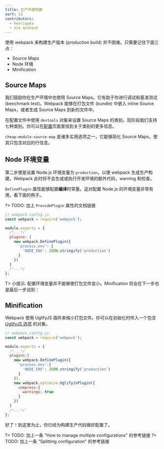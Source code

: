 ```yaml
---
title: 生产环境构建
sort: 13
contributors:
  - henriquea
  - xie qianyue
---
```


使用 webpack 来构建生产版本 (production build) 并不困难。只需要记住下面三点：

- Source Maps
- Node 环境
- Minification

## Source Maps

我们鼓励你在生产环境中也使用 Source Maps。它有助于你进行调试和基准测试 (benchmark test)。Webpack 能够在打包文件 (bundle) 中嵌入 inline Source Maps，或者生成 Source Maps 到新的文件中。

在配置文件中使用 `devtools` 对象来设置 Source Maps 的类别。现阶段我们支持七种类别。你可以在[配置](configuration/devtool)页面里找到关于类别的更多信息。

`cheap-module-source-map` 是诸多实用选项之一，它能够简化 Source Maps，使其只包含对应的行信息。

## Node 环境变量

第二步便是设置 Node.js 环境变量为 `production`，以便 webpack 生成生产构建。Webpack 此时将不会生成或执行开发环境的额外代码，warning 和检查。

`DefinePlugin` 属性能够配置**编译**时常量。这对配置 Node.js 的环境变量非常有用，看下面的例子。

?> TODO: 加上 `ProvidePlugin` 属性的文档链接

```js
// webpack.config.js
const webpack = require('webpack');

module.exports = {
  /*...*/
  plugins: [
    new webpack.DefinePlugin({
      'process.env': {
        'NODE_ENV': JSON.stringify('production')
      }
    })
  ]
  /*...*/
};
```

T> 小提示: 配置环境变量并不能够使打包文件变小。Minification 将会在下一步也是最后一步谈到：

## Minification

Webpack 使用 UglifyJS 插件来缩小打包文件。你可以在初始化时传入一个包含 [UglifyJS 选项](https://webpack.github.io/docs/list-of-plugins.html#uglifyjsplugin) 的对象。

```js
// webpack.config.js
const webpack = require('webpack');

module.exports = {
  /*...*/
  plugins:[
    new webpack.DefinePlugin({
      'process.env':{
        'NODE_ENV': JSON.stringify('production')
      }
    }),
    new webpack.optimize.UglifyJsPlugin({
      compress:{
        warnings: true
      }
    })
  ]
  /*...*/
};
```

好了！到这里为止，你已经为构建生产代码做好配置了。

?> TODO: 加上一条 "How to manage multiple configurations" 的参考链接
?> TODO: 加上一条 "Splitting configuration" 的参考链接
